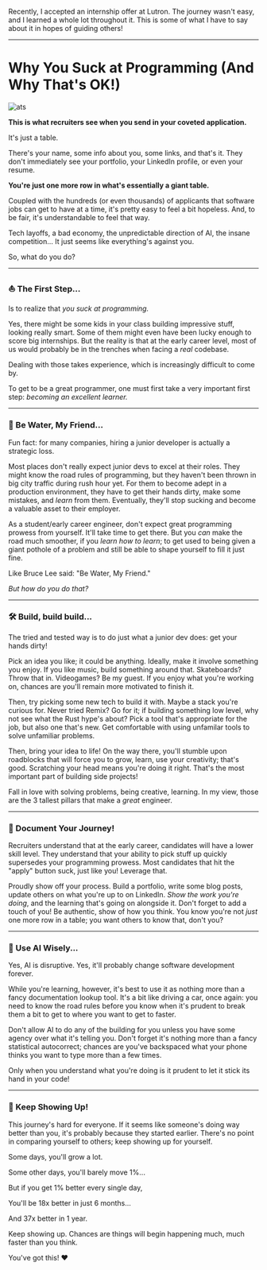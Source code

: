 Recently, I accepted an internship offer at Lutron. The journey wasn't easy, and I learned a whole lot throughout it. This is some of what I have to say about it in hopes of guiding others!

---

# Why You Suck at Programming (And Why That's OK!)

![ats](/article-assets/table.png) 

**This is what recruiters see when you send in your coveted application.**

It's just a table.

There's your name, some info about you, some links, and that's it. They don't immediately see your portfolio, your LinkedIn profile, or even your resume.

**You're just one more row in what's essentially a giant table.**

Coupled with the hundreds (or even thousands) of applicants that software jobs can get to have at a time, it's pretty easy to feel a bit hopeless. And, to be fair, it's understandable to feel that way.

Tech layoffs, a bad economy, the unpredictable direction of AI, the insane competition... It just seems like everything's against you.

So, what do you do?

---

###  ⛵️ The First Step...

Is to realize that *you suck at programming.*

Yes, there might be some kids in your class building impressive stuff, looking really smart. Some of them might even have been lucky enough to score big internships. But the reality is that at the early career level, most of us would probably be in the trenches when facing a *real* codebase.

Dealing with those takes experience, which is increasingly difficult to come by.

To get to be a great programmer, one must first take a very important first step: *becoming an excellent learner.*

---

###  🌊 Be Water, My Friend...

Fun fact: for many companies, hiring a junior developer is actually a strategic loss.

Most places don't really expect junior devs to excel at their roles. They might know the road rules of programming, but they haven't been thrown in big city traffic during rush hour yet. For them to become adept in a production environment, they have to get their hands dirty, make some mistakes, and *learn* from them. Eventually, they'll stop sucking and become a valuable asset to their employer.

As a student/early career engineer, don't expect great programming prowess from yourself. It'll take time to get there. But you *can* make the road much smoother, if you *learn how to learn*; to get used to being given a giant pothole of a problem and still be able to shape yourself to fill it just fine.

Like Bruce Lee said: "Be Water, My Friend."

*But how do you do that?*

---

### 🛠️ Build, build build...

The tried and tested way is to do just what a junior dev does: get your hands dirty! 

Pick an idea you like; it could be anything. Ideally, make it involve something you enjoy. If you like music, build something around that. Skateboards? Throw that in. Videogames? Be my guest. If you enjoy what you're working on, chances are you'll remain more motivated to finish it.

Then, try picking some new tech to build it with. Maybe a stack you're curious for. Never tried Remix? Go for it; if building something low level, why not see what the Rust hype's about? Pick a tool that's appropriate for the job, but also one that's new. Get comfortable with using unfamilar tools to solve unfamiliar problems.

Then, bring your idea to life! On the way there, you'll stumble upon roadblocks that will force you to grow, learn, use your creativity; that's good. Scratching your head means you're doing it right. That's the most important part of building side projects!

Fall in love with solving problems, being creative, learning. In my view, those are the 3 tallest pillars that make a *great* engineer.

---

### 📔 Document Your Journey!

Recruiters understand that at the early career, candidates will have a lower skill level. They understand that your ability to pick stuff up quickly supersedes your programming prowess. Most candidates that hit the "apply" button suck, just like you! Leverage that.

Proudly show off your process. Build a portfolio, write some blog posts, update others on what you're up to on LinkedIn. *Show the work you're doing*, and the learning that's going on alongside it. Don't forget to add a touch of you! Be authentic, show of how you think. You know you're not *just* one more row in a table; you want others to know that, don't you?

---

### 🦾 Use AI Wisely...

Yes, AI is disruptive. Yes, it'll probably change software development forever. 

While you're learning, however, it's best to use it as nothing more than a fancy documentation lookup tool. It's a bit like driving a car, once again: you need to know the road rules before you know when it's prudent to break them a bit to get to where you want to get to faster.

Don't allow AI to do any of the building for you unless you have some agency over what it's telling you. Don't forget it's nothing more than a fancy statistical autocorrect; chances are you've backspaced what your phone thinks you want to type more than a few times.

Only when you understand what you're doing is it prudent to let it stick its hand in your code!

---

### 🤺 Keep Showing Up!

This journey's hard for everyone. If it seems like someone's doing way better than you, it's probably because they started earlier. There's no point in comparing yourself to others; keep showing up for yourself.

Some days, you'll grow a lot.

Some other days, you'll barely move 1%...

But if you get 1% better every single day,

You'll be 18x better in just 6 months...

And 37x better in 1 year.

Keep showing up. Chances are things will begin happening much, much faster than you think.

You've got this! ❤️ 
